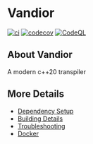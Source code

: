 # Vandior

[![ci](https://github.com/Giuseppe-Bianc/Vandior/actions/workflows/ci.yml/badge.svg)](https://github.com/Giuseppe-Bianc/Vandior/actions/workflows/ci.yml)
[![codecov](https://codecov.io/gh/Giuseppe-Bianc/Vandior/graph/badge.svg?token=hLEkhzV7uE)](https://codecov.io/gh/Giuseppe-Bianc/Vandior)
[![CodeQL](https://github.com/Giuseppe-Bianc/Vandior/actions/workflows/codeql-analysis.yml/badge.svg)](https://github.com/Giuseppe-Bianc/Vandior/actions/workflows/codeql-analysis.yml)

## About Vandior
A modern c++20 transpiler


## More Details

 * [Dependency Setup](README_dependencies.md)
 * [Building Details](README_building.md)
 * [Troubleshooting](README_troubleshooting.md)
 * [Docker](README_docker.md)
